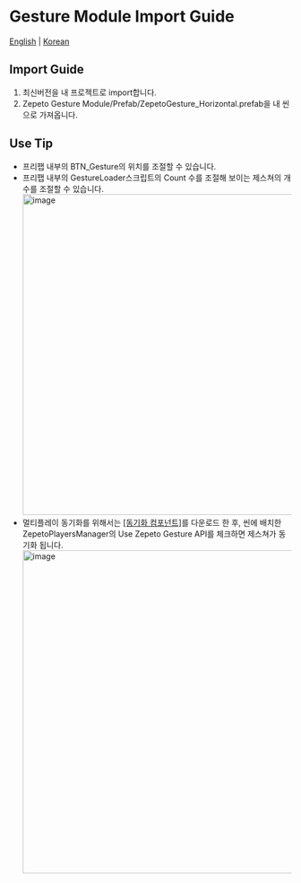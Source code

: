 # Gesture Module Import Guide

[English](./README.md) | [Korean](./README_KR.md)

## Import Guide
1. 최신버전을 내 프로젝트로 import합니다.
2. Zepeto Gesture Module/Prefab/ZepetoGesture_Horizontal.prefab을 내 씬으로 가져옵니다.

## Use Tip
- 프리팹 내부의 BTN_Gesture의 위치를 조절할 수 있습니다.
- 프리팹 내부의 GestureLoader스크립트의 Count 수를 조절해 보이는 제스쳐의 개수를 조절할 수 있습니다.
    <img width="572" alt="image" src="https://user-images.githubusercontent.com/123578202/224653731-480eeb67-b1df-4511-b90a-e2f409f80875.png">
- 멀티플레이 동기화를 위해서는 [[동기화 컴포넌트]](../MultiplayComponent/)를 다운로드 한 후, 씬에 배치한 ZepetoPlayersManager의 Use Zepeto Gesture API를 체크하면 제스쳐가 동기화 됩니다.    
    <img width="576" alt="image" src="https://user-images.githubusercontent.com/123578202/224652925-d1efb4df-ee6a-4342-8e9e-ce2420718204.png">

